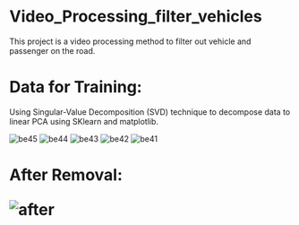 # Video_Processing_filter_vehicles
This project is a video processing method to filter out vehicle and passenger on the road.
<h1>Data for Training:</h1>
Using Singular-Value Decomposition (SVD) technique to decompose data to linear PCA using SKlearn and matplotlib.

![be45](https://user-images.githubusercontent.com/49478754/205113898-0e33afc8-9aaa-4ba6-94d5-eec8ab92cd2f.png)
![be44](https://user-images.githubusercontent.com/49478754/205113633-2ee2afde-46f4-45c0-8208-496eb851897e.png)
![be43](https://user-images.githubusercontent.com/49478754/205113626-0eb698e8-11cd-4030-bfbc-d0a069e18987.png)
![be42](https://user-images.githubusercontent.com/49478754/205113614-307a07d4-d5f7-4bf4-b632-3be808ce9b4c.png)
![be41](https://user-images.githubusercontent.com/49478754/205113609-d357bf84-7407-45f0-a4f2-95e39a815278.png)
<h1>After Removal:
  
![after](https://user-images.githubusercontent.com/49478754/205113820-1da073c2-8d92-4b17-a75e-914e5e718f36.png)


